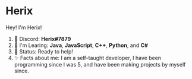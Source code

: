 # Herix

Hey! I'm Herix!
1.  📧  Discord:  **Herix#7879**
2.  🤔  I'm Learing:  **Java**,  **JavaScript**, **C++**, **Python**, and  **C#**
3.  💬  Status: Ready to help!
4.  ✨  Facts about me: I am a self-taught developer, I have been programming since I was 5, and have been making projects by myself since.
